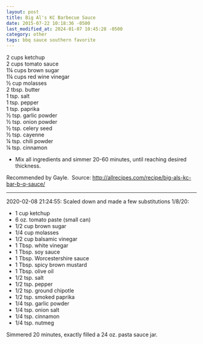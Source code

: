 ```yaml
---
layout: post
title: Big Al's KC Barbecue Sauce
date: 2015-07-22 10:18:36 -0500
last_modified_at: 2024-01-07 10:45:28 -0500
category: other
tags: bbq sauce southern favorite
---
```


2 cups ketchup  
2 cups tomato sauce  
1¼ cups brown sugar  
1¼ cups red wine vinegar  
½ cup molasses  
2 tbsp. butter  
1 tsp. salt  
1 tsp. pepper  
1 tsp. paprika  
½ tsp. garlic powder  
½ tsp. onion powder  
½ tsp. celery seed  
½ tsp. cayenne  
¼ tsp. chili powder  
¼ tsp. cinnamon  

 * Mix all ingredients and simmer 20-60 minutes, until reaching desired thickness.

Recommended by Gayle.  Source: <http://allrecipes.com/recipe/big-als-kc-bar-b-q-sauce/>

---

2020-02-08 21:24:55: Scaled down and made a few substitutions 1/8/20:

  * 1 cup ketchup
  * 6 oz. tomato paste (small can)
  * 1/2 cup brown sugar
  * 1/4 cup molasses
  * 1/2 cup balsamic vinegar
  * 1 Tbsp. white vinegar
  * 1 Tbsp. soy sauce
  * 1 Tbsp. Worcestershire sauce
  * 1 Tbsp. spicy brown mustard
  * 1 Tbsp. olive oil
  * 1/2 tsp. salt
  * 1/2 tsp. pepper
  * 1/2 tsp. ground chipotle
  * 1/2 tsp. smoked paprika
  * 1/4 tsp. garlic powder
  * 1/4 tsp. onion salt
  * 1/4 tsp. cinnamon
  * 1/4 tsp. nutmeg


Simmered 20 minutes, exactly filled a 24 oz. pasta sauce jar.
